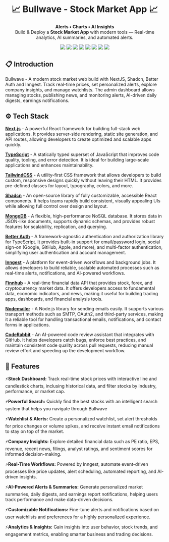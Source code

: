 <h1 align="center">📈 Bullwave - Stock Market App 📈</h1>

<p align="center">
  <b>Alerts • Charts • AI Insights</b>  
  <br>
  Build & Deploy a <b>Stock Market App</b> with modern tools — Real-time analytics, AI summaries, and automated alerts.
</p>

<p align="center">
  <a href="https://nextjs.org/"><img src="https://img.shields.io/badge/Next.js-000000?style=for-the-badge&logo=nextdotjs&logoColor=white" /></a>
  <a href="https://www.better-auth.com/"><img src="https://img.shields.io/badge/Better%20Auth-4F46E5?style=for-the-badge&logo=auth0&logoColor=white" /></a>
  <a href="https://ui.shadcn.com/"><img src="https://img.shields.io/badge/Shadcn%2FUI-000000?style=for-the-badge&logo=shadcnui&logoColor=white" /></a>
  <a href="https://www.inngest.com/"><img src="https://img.shields.io/badge/Inngest-0E76A8?style=for-the-badge&logo=inngest&logoColor=white" /></a>
  <a href="https://www.mongodb.com/"><img src="https://img.shields.io/badge/MongoDB-47A248?style=for-the-badge&logo=mongodb&logoColor=white" /></a>
  <a href="https://coderabbit.ai/"><img src="https://img.shields.io/badge/CodeRabbit-A855F7?style=for-the-badge&logo=github&logoColor=white" /></a>
  <a href="https://tailwindcss.com/"><img src="https://img.shields.io/badge/TailwindCSS-38B2AC?style=for-the-badge&logo=tailwindcss&logoColor=white" /></a>
  <a href="https://www.typescriptlang.org/"><img src="https://img.shields.io/badge/TypeScript-007ACC?style=for-the-badge&logo=typescript&logoColor=white" /></a>
</p>

## 📋 Introduction
Bullwave - A modern stock market web build with NextJS, Shadcn, Better Auth and Inngest. Track real-time prices, set personalized alerts, explore company insights, and manage watchlists. The admin dashboard allows managing stocks, publishing news, and monitoring alerts, AI-driven daily digests, earnings notifications. 

## ⚙️ Tech Stack
**[Next.js](https://nextjs.org/)** - A powerful React framework for building full-stack web applications. It provides server-side rendering, static site generation, and API routes, allowing developers to create optimized and scalable apps quickly.

**[TypeScript](https://www.typescriptlang.org/)** - A statically typed superset of JavaScript that improves code quality, tooling, and error detection. It is ideal for building large-scale applications and enhances maintainability.

**[TailwindCSS](https://tailwindcss.com/)** - A utility-first CSS framework that allows developers to build custom, responsive designs quickly without leaving their HTML. It provides pre-defined classes for layout, typography, colors, and more.

**[Shadcn](https://ui.shadcn.com/)** - An open-source library of fully customizable, accessible React components. It helps teams rapidly build consistent, visually appealing UIs while allowing full control over design and layout.

**[MongoDB](https://www.mongodb.com/)** - A flexible, high-performance NoSQL database. It stores data in JSON-like documents, supports dynamic schemas, and provides robust features for scalability, replication, and querying.

**[Better Auth](https://www.better-auth.com/)** - A framework-agnostic authentication and authorization library for TypeScript. It provides built-in support for email/password login, social sign-on (Google, GitHub, Apple, and more), and multi-factor authentication, simplifying user authentication and account management.

**[Inngest](https://www.inngest.com/)** - A platform for event-driven workflows and background jobs. It allows developers to build reliable, scalable automated processes such as real-time alerts, notifications, and AI-powered workflows.

**[Finnhub](https://finnhub.io/)** - A real-time financial data API that provides stock, forex, and cryptocurrency market data. It offers developers access to fundamental data, economic indicators, and news, making it useful for building trading apps, dashboards, and financial analysis tools.

**[Nodemailer](https://nodemailer.com/)** - A Node.js library for sending emails easily. It supports various transport methods such as SMTP, OAuth2, and third-party services, making it a reliable tool for handling transactional emails, notifications, and contact forms in applications.

**[CodeRabbit](https://coderabbit.ai/)** - An AI-powered code review assistant that integrates with GitHub. It helps developers catch bugs, enforce best practices, and maintain consistent code quality across pull requests, reducing manual review effort and speeding up the development workflow.

## 🔋 Features
⚡**Stock Dashboard:** Track real-time stock prices with interactive line and candlestick charts, inclusing historical data, and filter stocks by industry, performance, or market cap.

⚡**Powerful Search:** Quickly find the best stocks with an intelligent search system that helps you navigate through Bullwave

⚡**Watchlist & Alerts:** Create a personalized watchlist, set alert thresholds for price changes or volume spikes, and receive instant email notifications to stay on top of the market.

⚡**Company Insights:** Explore detailed financial data such as PE ratio, EPS, revenue, recent news, filings, analyst ratings, and sentiment scores for informed decision-making.

⚡**Real-Time Workflows:** Powered by Inngest, automate event-driven processes like price updates, alert scheduling, automated reporting, and AI-driven insights.

⚡**AI-Powered Alerts & Summaries:** Generate personalized market summaries, daily digests, and earnings report notifications, helping users track performance and make data-driven decisions.

⚡**Customizable Notifications:** Fine-tune alerts and notifications based on user watchlists and preferences for a highly personalized experience.

⚡**Analytics & Insights:** Gain insights into user behavior, stock trends, and engagement metrics, enabling smarter business and trading decisions.
